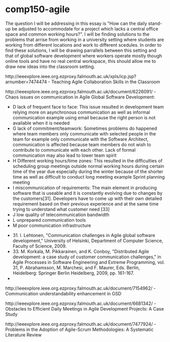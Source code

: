 # comp150-agile
The question I will be addressing in this essay is "How can the daily stand-up be adjusted to accommodate for a project which lacks a central office space and common working hours?". I will be finding solutions to the problems that arrise from working in a university setting where students are working from different locations and work to different scedules. In order to find these solutions, I will be drawing parrallels between this setting and that of global software development where workers operate mostly though online tools and have no real central workspace, this should allow me to draw new ideas into the classroom setting.

<p>http://ieeexplore.ieee.org.ezproxy.falmouth.ac.uk/xpls/icp.jsp?arnumber=7474474 - Teaching Agile Collaboration Skills in the Classroom </p>
<p>http://ieeexplore.ieee.org.ezproxy.falmouth.ac.uk/document/6226091/ - Chaos issues on communication in Agile Global Software Development: 
<ul>
<li>D lack of frequent face to face: This issue resulted in development team relying more on asynchronous communication as well as informal communication example using email because the right person is not available when it is needed </li>
<li>G lack of commitment/teamwork: Sometimes problems do happened where team members only communicate with selected people in the team for example only communicate with the Software Architect, communication is affected because team members do not wish to contribute to communicate with each other. Lack of formal communication may also lead to lower team spirit </li>
<li>H Different working hours/time zones:  This resulted in the difficulties of scheduling group meetings outside normal working hours during certain time of the year due especially during the winter because of the shorter time as well as difficult to conduct long meeting example Sprint planning meeting</li>
<li>I miscommunication of requirements: The main element in producing software that is useable and it is constantly evolving due to changes by the customers[31]. Developers have to come up with their own detailed requirement based on their previous experience and at the same time trying to understand what customer need [33]</li>
<li>J low quality of telecommunication bandwidth</li>
<li>L unprepared communication tools</li>
<li>M poor communication infrastructure</li>
</ul>
<ul><li>31. I. Lehtonen, "Communication challenges in Agile global software development," University of Helsinki, Department of Computer Science, Faculty of Science, 2009.</li>
<li>33. M. Korkala, M. Pikkarainen, and K. Conboy, "Distributed Agile development: a case study of customer communication challenges," in Agile Processes in Software Engineering and Extreme Programming, vol. 31, P. Abrahamsson, M. Marchesi, and F. Maurer, Eds. Berlin, Heidelberg: Springer Berlin Heidelberg, 2009, pp. 161-167.<li></ul>
</p>
<p>http://ieeexplore.ieee.org.ezproxy.falmouth.ac.uk/document/7154962/ - Communication understandability enhancement in GSD</p>
<p>http://ieeexplore.ieee.org.ezproxy.falmouth.ac.uk/document/6681342/ - Obstacles to Efficient Daily Meetings in Agile Development Projects: A Case Study</p>
<p>http://ieeexplore.ieee.org.ezproxy.falmouth.ac.uk/document/7477924/ - Problems in the Adoption of Agile-Scrum Methodologies: A Systematic Literature Review</p>
 
